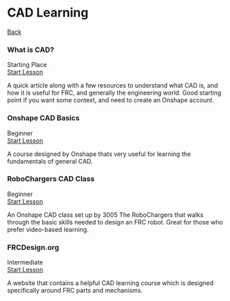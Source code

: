 <div class="page-header">
  <h1>CAD Learning</h1>
  <a href="/design/" class="home-button">Back</a>
</div>


<!-- Card 1 -->
<div class="simple-card">
  <div class="card-header">
    <div class="card-title-row">
      <h3 class="card-title">What is CAD?</h3>
      <span class="card-level-badge starting">Starting Place</span>
    </div>
    <a href="whatis/" class="card-button">
      Start Lesson
    </a>
  </div>
  <p class="card-description">
    A quick article along with a few resources to understand what CAD is, and how it is useful for FRC, and generally the engineering world. Good starting point if you want some context, and need to create an Onshape account.
  </p>
</div>


<!-- Card 2-->
<div class="simple-card">
  <div class="card-header">
    <div class="card-title-row">
      <h3 class="card-title">Onshape CAD Basics</h3>
      <span class="card-level-badge beginner">Beginner</span>
    </div>
    <a href="onshapebasics/" class="card-button">
      Start Lesson
    </a>
  </div>
  <p class="card-description">
    A course designed by Onshape thats very useful for learning the fundamentals of general CAD. 
  </p>
</div>


<!-- Card 3-->
<div class="simple-card">
  <div class="card-header">
    <div class="card-title-row">
      <h3 class="card-title">RoboChargers CAD Class</h3>
      <span class="card-level-badge beginner">Beginner</span>
    </div>
    <a href="robochargers/" class="card-button">
      Start Lesson
    </a>
  </div>
  <p class="card-description">
    An Onshape CAD class set up by 3005 The RoboChargers that walks through the basic skills needed to design an FRC robot. Great for those who prefer video-based learning.
  </p>
</div>


<!-- Card 4 -->
<div class="simple-card">
  <div class="card-header">
    <div class="card-title-row">
      <h3 class="card-title">FRCDesign.org</h3>
      <span class="card-level-badge intermediate">Intermediate</span>
    </div>
    <a href="frcdesign/" class="card-button">Start Lesson</a>
  </div>
  <p class="card-description">
    A website that contains a helpful CAD learning course which is designed specifically around FRC parts and mechanisms.
  </p>
</div>








